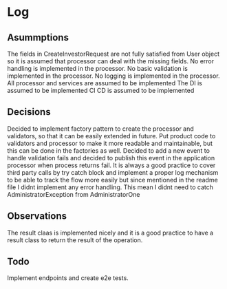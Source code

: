 # Log

## Asummptions
The fields in CreateInvestorRequest are not fully satisfied from User object so it is assumed that processor can deal with the missing fields.
No error handling is implemented in the processor.
No basic validation is implemented in the processor.
No logging is implemented in the processor.
All processor and services are assumed to be implemented
The DI is assumed to be implemented
CI CD is assumed to be implemented

## Decisions
Decided to implement factory pattern to create the processor and validators, so that it can be easily extended in future.
Put product code to validators and processor to make it more readable and maintainable, but this can be done in the factories as well.
Decided to add a new event to handle validation fails and decided to publish this event in the application processor when process returns fail.
It is always a good practice to cover third party calls by try catch block and implement a proper log mechanism to be able to track the flow more easily but since mentioned in the readme file I didnt implement any error handling. This mean I didnt need to catch AdministratorException from AdministratorOne 


## Observations
The result claas is implemented nicely and it is a good practice to have a result class to return the result of the operation.

## Todo
Implement endpoints and create e2e tests.

